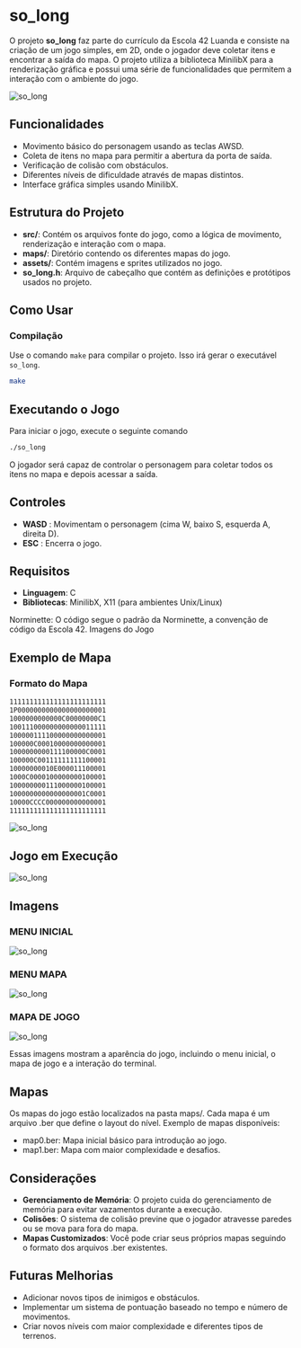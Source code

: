 # so_long

O projeto **so_long** faz parte do currículo da Escola 42 Luanda e consiste na criação de um jogo simples, em 2D, onde o jogador deve coletar itens e encontrar a saída do mapa. O projeto utiliza a biblioteca MinilibX para a renderização gráfica e possui uma série de funcionalidades que permitem a interação com o ambiente do jogo.

![so_long](https://github.com/xmaj2001/so_long/raw/main/assets/so_long.png)

## Funcionalidades

- Movimento básico do personagem usando as teclas AWSD.
- Coleta de itens no mapa para permitir a abertura da porta de saída.
- Verificação de colisão com obstáculos.
- Diferentes níveis de dificuldade através de mapas distintos.
- Interface gráfica simples usando MinilibX.

## Estrutura do Projeto

- **src/**: Contém os arquivos fonte do jogo, como a lógica de movimento, renderização e interação com o mapa.
- **maps/**: Diretório contendo os diferentes mapas do jogo.
- **assets/**: Contém imagens e sprites utilizados no jogo.
- **so_long.h**: Arquivo de cabeçalho que contém as definições e protótipos usados no projeto.

## Como Usar

### Compilação

Use o comando `make` para compilar o projeto. Isso irá gerar o executável `so_long`.

```bash
make

```

## Executando o Jogo

Para iniciar o jogo, execute o seguinte comando

```bash
./so_long
```

O jogador será capaz de controlar o personagem para coletar todos os itens no mapa e depois acessar a saída.

## Controles

- **WASD** : Movimentam o personagem (cima W, baixo S, esquerda A, direita D).
- **ESC** : Encerra o jogo.

## Requisitos

- **Linguagem**: C
- **Bibliotecas**: MinilibX, X11 (para ambientes Unix/Linux)

Norminette: O código segue o padrão da Norminette, a convenção de código da Escola 42.
Imagens do Jogo

## Exemplo de Mapa

### Formato do Mapa

```bash
111111111111111111111111
1P0000000000000000000001
1000000000000C00000000C1
100111000000000000011111
100000111100000000000001
100000C00010000000000001
1000000000111100000C0001
100000C00111111111100001
10000000010E000011100001
1000C0000100000000100001
100000000111000000100001
1000000000000000001C0001
10000CCCC000000000000001
111111111111111111111111
```

![so_long](https://github.com/xmaj2001/so_long/raw/main/assets/so_long.png)

## Jogo em Execução

![so_long](https://github.com/xmaj2001/so_long/raw/main/assets/map0.png)

## Imagens

### MENU INICIAL

![so_long](https://github.com/xmaj2001/so_long/raw/main/assets/start_menu.png)

### MENU MAPA

![so_long](https://github.com/xmaj2001/so_long/raw/main/assets/maps.png)

### MAPA DE JOGO

![so_long](https://github.com/xmaj2001/so_long/raw/main/assets/map0.png)

Essas imagens mostram a aparência do jogo, incluindo o menu inicial, o mapa de jogo e a interação do terminal.

## Mapas

Os mapas do jogo estão localizados na pasta maps/. Cada mapa é um arquivo .ber que define o layout do nível. Exemplo de mapas disponíveis:

- map0.ber: Mapa inicial básico para introdução ao jogo.
- map1.ber: Mapa com maior complexidade e desafios.

## Considerações

- **Gerenciamento de Memória**: O projeto cuida do gerenciamento de memória para evitar vazamentos durante a execução.
- **Colisões**: O sistema de colisão previne que o jogador atravesse paredes ou se mova para fora do mapa.
- **Mapas Customizados**: Você pode criar seus próprios mapas seguindo o formato dos arquivos .ber existentes.

## Futuras Melhorias

- Adicionar novos tipos de inimigos e obstáculos.
- Implementar um sistema de pontuação baseado no tempo e número de movimentos.
- Criar novos níveis com maior complexidade e diferentes tipos de terrenos.
  
